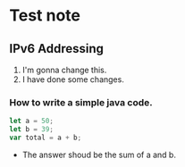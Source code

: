 # Test note
## IPv6 Addressing
1. I'm gonna change this.
2. I have done some changes.

### How to write a simple java code.
``` js
let a = 50;
let b = 39;
var total = a + b;
```
- The answer shoud be the sum of a and b.


